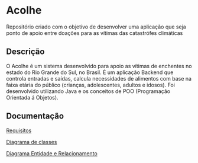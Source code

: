 # Acolhe
Repositório criado com o objetivo de desenvolver uma aplicação que seja ponto de apoio entre doações para as vítimas das catastrófes climáticas

## Descrição

O Acolhe é um sistema desenvolvido para apoio as vítimas de enchentes no estado do Rio Grande do Sul, no Brasil. É um aplicação Backend que controla
entradas e saídas, calcula necessidades de alimentos com base na faixa etária do público (crianças, adolescentes, adultos e idosos). Foi desenvolvido utilizando Java e os conceitos de POO (Programação Orientada á Objetos).
## Documentação

[Requisitos](https://compasso-my.sharepoint.com/:w:/r/personal/maria_lemos_pb_compasso_com_br/Documents/Acolhe%20-%20Documento%20de%20requisitos.docx?d=waa62545aa5f24734987065032b067656&csf=1&web=1&e=kGrNv6)

[Diagrama de classes]()

[Diagrama Entidade e Relacionamento]()

